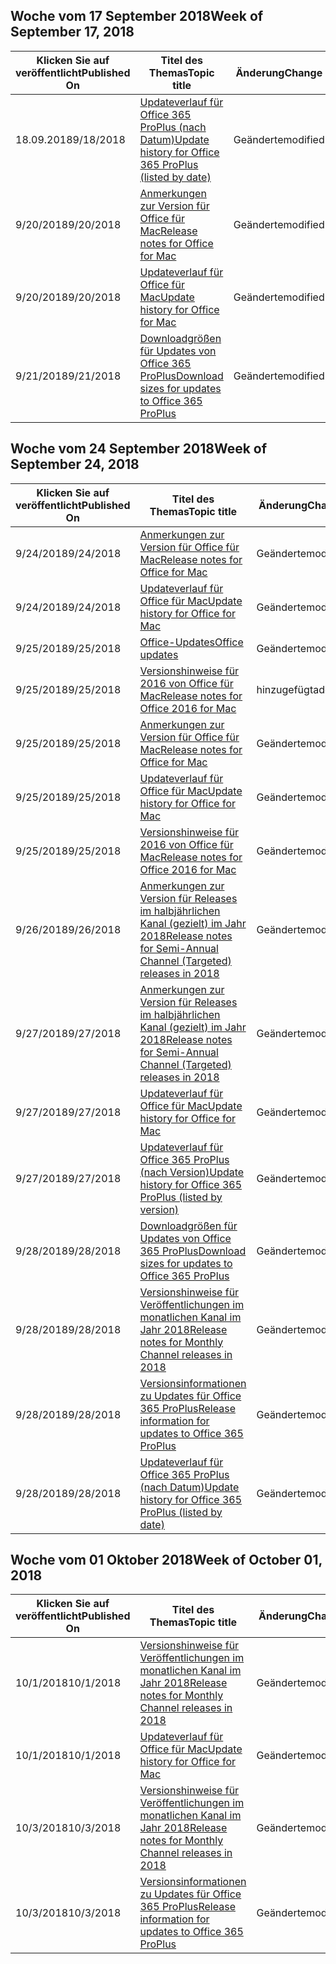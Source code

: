 

## <a name="week-of-september-17-2018"></a><span data-ttu-id="94adb-101">Woche vom 17 September 2018</span><span class="sxs-lookup"><span data-stu-id="94adb-101">Week of September 17, 2018</span></span>


| <span data-ttu-id="94adb-102">Klicken Sie auf veröffentlicht</span><span class="sxs-lookup"><span data-stu-id="94adb-102">Published On</span></span> |<span data-ttu-id="94adb-103">Titel des Themas</span><span class="sxs-lookup"><span data-stu-id="94adb-103">Topic title</span></span> | <span data-ttu-id="94adb-104">Änderung</span><span class="sxs-lookup"><span data-stu-id="94adb-104">Change</span></span> |
|------|------------|--------|
| <span data-ttu-id="94adb-105">18.09.2018</span><span class="sxs-lookup"><span data-stu-id="94adb-105">9/18/2018</span></span> | [<span data-ttu-id="94adb-106">Updateverlauf für Office 365 ProPlus (nach Datum)</span><span class="sxs-lookup"><span data-stu-id="94adb-106">Update history for Office 365 ProPlus (listed by date)</span></span>](/OfficeUpdates/update-history-office365-proplus-by-date) | <span data-ttu-id="94adb-107">Geänderte</span><span class="sxs-lookup"><span data-stu-id="94adb-107">modified</span></span> |
| <span data-ttu-id="94adb-108">9/20/2018</span><span class="sxs-lookup"><span data-stu-id="94adb-108">9/20/2018</span></span> | [<span data-ttu-id="94adb-109">Anmerkungen zur Version für Office für Mac</span><span class="sxs-lookup"><span data-stu-id="94adb-109">Release notes for Office for Mac</span></span>](/OfficeUpdates/release-notes-office-for-mac) | <span data-ttu-id="94adb-110">Geänderte</span><span class="sxs-lookup"><span data-stu-id="94adb-110">modified</span></span> |
| <span data-ttu-id="94adb-111">9/20/2018</span><span class="sxs-lookup"><span data-stu-id="94adb-111">9/20/2018</span></span> | [<span data-ttu-id="94adb-112">Updateverlauf für Office für Mac</span><span class="sxs-lookup"><span data-stu-id="94adb-112">Update history for Office for Mac</span></span>](/OfficeUpdates/update-history-office-for-mac) | <span data-ttu-id="94adb-113">Geänderte</span><span class="sxs-lookup"><span data-stu-id="94adb-113">modified</span></span> |
| <span data-ttu-id="94adb-114">9/21/2018</span><span class="sxs-lookup"><span data-stu-id="94adb-114">9/21/2018</span></span> | [<span data-ttu-id="94adb-115">Downloadgrößen für Updates von Office 365 ProPlus</span><span class="sxs-lookup"><span data-stu-id="94adb-115">Download sizes for updates to Office 365 ProPlus</span></span>](/OfficeUpdates/download-sizes-office365-proplus-updates) | <span data-ttu-id="94adb-116">Geänderte</span><span class="sxs-lookup"><span data-stu-id="94adb-116">modified</span></span> |


## <a name="week-of-september-24-2018"></a><span data-ttu-id="94adb-117">Woche vom 24 September 2018</span><span class="sxs-lookup"><span data-stu-id="94adb-117">Week of September 24, 2018</span></span>


| <span data-ttu-id="94adb-118">Klicken Sie auf veröffentlicht</span><span class="sxs-lookup"><span data-stu-id="94adb-118">Published On</span></span> |<span data-ttu-id="94adb-119">Titel des Themas</span><span class="sxs-lookup"><span data-stu-id="94adb-119">Topic title</span></span> | <span data-ttu-id="94adb-120">Änderung</span><span class="sxs-lookup"><span data-stu-id="94adb-120">Change</span></span> |
|------|------------|--------|
| <span data-ttu-id="94adb-121">9/24/2018</span><span class="sxs-lookup"><span data-stu-id="94adb-121">9/24/2018</span></span> | [<span data-ttu-id="94adb-122">Anmerkungen zur Version für Office für Mac</span><span class="sxs-lookup"><span data-stu-id="94adb-122">Release notes for Office for Mac</span></span>](/OfficeUpdates/release-notes-office-for-mac) | <span data-ttu-id="94adb-123">Geänderte</span><span class="sxs-lookup"><span data-stu-id="94adb-123">modified</span></span> |
| <span data-ttu-id="94adb-124">9/24/2018</span><span class="sxs-lookup"><span data-stu-id="94adb-124">9/24/2018</span></span> | [<span data-ttu-id="94adb-125">Updateverlauf für Office für Mac</span><span class="sxs-lookup"><span data-stu-id="94adb-125">Update history for Office for Mac</span></span>](/OfficeUpdates/update-history-office-for-mac) | <span data-ttu-id="94adb-126">Geänderte</span><span class="sxs-lookup"><span data-stu-id="94adb-126">modified</span></span> |
| <span data-ttu-id="94adb-127">9/25/2018</span><span class="sxs-lookup"><span data-stu-id="94adb-127">9/25/2018</span></span> | [<span data-ttu-id="94adb-128">Office-Updates</span><span class="sxs-lookup"><span data-stu-id="94adb-128">Office updates</span></span>](/OfficeUpdates/index) | <span data-ttu-id="94adb-129">Geänderte</span><span class="sxs-lookup"><span data-stu-id="94adb-129">modified</span></span> |
| <span data-ttu-id="94adb-130">9/25/2018</span><span class="sxs-lookup"><span data-stu-id="94adb-130">9/25/2018</span></span> | [<span data-ttu-id="94adb-131">Versionshinweise für 2016 von Office für Mac</span><span class="sxs-lookup"><span data-stu-id="94adb-131">Release notes for Office 2016 for Mac</span></span>](/OfficeUpdates/release-notes-office-2016-mac) | <span data-ttu-id="94adb-132">hinzugefügt</span><span class="sxs-lookup"><span data-stu-id="94adb-132">added</span></span> |
| <span data-ttu-id="94adb-133">9/25/2018</span><span class="sxs-lookup"><span data-stu-id="94adb-133">9/25/2018</span></span> | [<span data-ttu-id="94adb-134">Anmerkungen zur Version für Office für Mac</span><span class="sxs-lookup"><span data-stu-id="94adb-134">Release notes for Office for Mac</span></span>](/OfficeUpdates/release-notes-office-for-mac) | <span data-ttu-id="94adb-135">Geänderte</span><span class="sxs-lookup"><span data-stu-id="94adb-135">modified</span></span> |
| <span data-ttu-id="94adb-136">9/25/2018</span><span class="sxs-lookup"><span data-stu-id="94adb-136">9/25/2018</span></span> | [<span data-ttu-id="94adb-137">Updateverlauf für Office für Mac</span><span class="sxs-lookup"><span data-stu-id="94adb-137">Update history for Office for Mac</span></span>](/OfficeUpdates/update-history-office-for-mac) | <span data-ttu-id="94adb-138">Geänderte</span><span class="sxs-lookup"><span data-stu-id="94adb-138">modified</span></span> |
| <span data-ttu-id="94adb-139">9/25/2018</span><span class="sxs-lookup"><span data-stu-id="94adb-139">9/25/2018</span></span> | [<span data-ttu-id="94adb-140">Versionshinweise für 2016 von Office für Mac</span><span class="sxs-lookup"><span data-stu-id="94adb-140">Release notes for Office 2016 for Mac</span></span>](/OfficeUpdates/release-notes-office-2016-mac) | <span data-ttu-id="94adb-141">Geänderte</span><span class="sxs-lookup"><span data-stu-id="94adb-141">modified</span></span> |
| <span data-ttu-id="94adb-142">9/26/2018</span><span class="sxs-lookup"><span data-stu-id="94adb-142">9/26/2018</span></span> | [<span data-ttu-id="94adb-143">Anmerkungen zur Version für Releases im halbjährlichen Kanal (gezielt) im Jahr 2018</span><span class="sxs-lookup"><span data-stu-id="94adb-143">Release notes for Semi-Annual Channel (Targeted) releases in 2018</span></span>](/OfficeUpdates/semi-annual-channel-targeted-2018) | <span data-ttu-id="94adb-144">Geänderte</span><span class="sxs-lookup"><span data-stu-id="94adb-144">modified</span></span> |
| <span data-ttu-id="94adb-145">9/27/2018</span><span class="sxs-lookup"><span data-stu-id="94adb-145">9/27/2018</span></span> | [<span data-ttu-id="94adb-146">Anmerkungen zur Version für Releases im halbjährlichen Kanal (gezielt) im Jahr 2018</span><span class="sxs-lookup"><span data-stu-id="94adb-146">Release notes for Semi-Annual Channel (Targeted) releases in 2018</span></span>](/OfficeUpdates/semi-annual-channel-targeted-2018) | <span data-ttu-id="94adb-147">Geänderte</span><span class="sxs-lookup"><span data-stu-id="94adb-147">modified</span></span> |
| <span data-ttu-id="94adb-148">9/27/2018</span><span class="sxs-lookup"><span data-stu-id="94adb-148">9/27/2018</span></span> | [<span data-ttu-id="94adb-149">Updateverlauf für Office für Mac</span><span class="sxs-lookup"><span data-stu-id="94adb-149">Update history for Office for Mac</span></span>](/OfficeUpdates/update-history-office-for-mac) | <span data-ttu-id="94adb-150">Geänderte</span><span class="sxs-lookup"><span data-stu-id="94adb-150">modified</span></span> |
| <span data-ttu-id="94adb-151">9/27/2018</span><span class="sxs-lookup"><span data-stu-id="94adb-151">9/27/2018</span></span> | [<span data-ttu-id="94adb-152">Updateverlauf für Office 365 ProPlus (nach Version)</span><span class="sxs-lookup"><span data-stu-id="94adb-152">Update history for Office 365 ProPlus (listed by version)</span></span>](/OfficeUpdates/update-history-office365-proplus-by-version) | <span data-ttu-id="94adb-153">Geänderte</span><span class="sxs-lookup"><span data-stu-id="94adb-153">modified</span></span> |
| <span data-ttu-id="94adb-154">9/28/2018</span><span class="sxs-lookup"><span data-stu-id="94adb-154">9/28/2018</span></span> | [<span data-ttu-id="94adb-155">Downloadgrößen für Updates von Office 365 ProPlus</span><span class="sxs-lookup"><span data-stu-id="94adb-155">Download sizes for updates to Office 365 ProPlus</span></span>](/OfficeUpdates/download-sizes-office365-proplus-updates) | <span data-ttu-id="94adb-156">Geänderte</span><span class="sxs-lookup"><span data-stu-id="94adb-156">modified</span></span> |
| <span data-ttu-id="94adb-157">9/28/2018</span><span class="sxs-lookup"><span data-stu-id="94adb-157">9/28/2018</span></span> | [<span data-ttu-id="94adb-158">Versionshinweise für Veröffentlichungen im monatlichen Kanal im Jahr 2018</span><span class="sxs-lookup"><span data-stu-id="94adb-158">Release notes for Monthly Channel releases in 2018</span></span>](/OfficeUpdates/monthly-channel-2018) | <span data-ttu-id="94adb-159">Geänderte</span><span class="sxs-lookup"><span data-stu-id="94adb-159">modified</span></span> |
| <span data-ttu-id="94adb-160">9/28/2018</span><span class="sxs-lookup"><span data-stu-id="94adb-160">9/28/2018</span></span> | [<span data-ttu-id="94adb-161">Versionsinformationen zu Updates für Office 365 ProPlus</span><span class="sxs-lookup"><span data-stu-id="94adb-161">Release information for updates to Office 365 ProPlus</span></span>](/OfficeUpdates/release-notes-office365-proplus) | <span data-ttu-id="94adb-162">Geänderte</span><span class="sxs-lookup"><span data-stu-id="94adb-162">modified</span></span> |
| <span data-ttu-id="94adb-163">9/28/2018</span><span class="sxs-lookup"><span data-stu-id="94adb-163">9/28/2018</span></span> | [<span data-ttu-id="94adb-164">Updateverlauf für Office 365 ProPlus (nach Datum)</span><span class="sxs-lookup"><span data-stu-id="94adb-164">Update history for Office 365 ProPlus (listed by date)</span></span>](/OfficeUpdates/update-history-office365-proplus-by-date) | <span data-ttu-id="94adb-165">Geänderte</span><span class="sxs-lookup"><span data-stu-id="94adb-165">modified</span></span> |


## <a name="week-of-october-01-2018"></a><span data-ttu-id="94adb-166">Woche vom 01 Oktober 2018</span><span class="sxs-lookup"><span data-stu-id="94adb-166">Week of October 01, 2018</span></span>


| <span data-ttu-id="94adb-167">Klicken Sie auf veröffentlicht</span><span class="sxs-lookup"><span data-stu-id="94adb-167">Published On</span></span> |<span data-ttu-id="94adb-168">Titel des Themas</span><span class="sxs-lookup"><span data-stu-id="94adb-168">Topic title</span></span> | <span data-ttu-id="94adb-169">Änderung</span><span class="sxs-lookup"><span data-stu-id="94adb-169">Change</span></span> |
|------|------------|--------|
| <span data-ttu-id="94adb-170">10/1/2018</span><span class="sxs-lookup"><span data-stu-id="94adb-170">10/1/2018</span></span> | [<span data-ttu-id="94adb-171">Versionshinweise für Veröffentlichungen im monatlichen Kanal im Jahr 2018</span><span class="sxs-lookup"><span data-stu-id="94adb-171">Release notes for Monthly Channel releases in 2018</span></span>](/OfficeUpdates/monthly-channel-2018) | <span data-ttu-id="94adb-172">Geänderte</span><span class="sxs-lookup"><span data-stu-id="94adb-172">modified</span></span> |
| <span data-ttu-id="94adb-173">10/1/2018</span><span class="sxs-lookup"><span data-stu-id="94adb-173">10/1/2018</span></span> | [<span data-ttu-id="94adb-174">Updateverlauf für Office für Mac</span><span class="sxs-lookup"><span data-stu-id="94adb-174">Update history for Office for Mac</span></span>](/OfficeUpdates/update-history-office-for-mac) | <span data-ttu-id="94adb-175">Geänderte</span><span class="sxs-lookup"><span data-stu-id="94adb-175">modified</span></span> |
| <span data-ttu-id="94adb-176">10/3/2018</span><span class="sxs-lookup"><span data-stu-id="94adb-176">10/3/2018</span></span> | [<span data-ttu-id="94adb-177">Versionshinweise für Veröffentlichungen im monatlichen Kanal im Jahr 2018</span><span class="sxs-lookup"><span data-stu-id="94adb-177">Release notes for Monthly Channel releases in 2018</span></span>](/OfficeUpdates/monthly-channel-2018) | <span data-ttu-id="94adb-178">Geänderte</span><span class="sxs-lookup"><span data-stu-id="94adb-178">modified</span></span> |
| <span data-ttu-id="94adb-179">10/3/2018</span><span class="sxs-lookup"><span data-stu-id="94adb-179">10/3/2018</span></span> | [<span data-ttu-id="94adb-180">Versionsinformationen zu Updates für Office 365 ProPlus</span><span class="sxs-lookup"><span data-stu-id="94adb-180">Release information for updates to Office 365 ProPlus</span></span>](/OfficeUpdates/release-notes-office365-proplus) | <span data-ttu-id="94adb-181">Geänderte</span><span class="sxs-lookup"><span data-stu-id="94adb-181">modified</span></span> |
